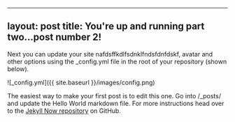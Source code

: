
---
layout: post
title: You're up and running part two...post number 2!
---

Next you can update your site nafdsffkdlfsdnklfndsfdnfdskf, avatar and other options using the _config.yml file in the root of your repository (shown below).

![_config.yml]({{ site.baseurl }}/images/config.png)

The easiest way to make your first post is to edit this one. Go into /_posts/ and update the Hello World markdown file. For more instructions head over to the [Jekyll Now repository](https://github.com/barryclark/jekyll-now) on GitHub.
